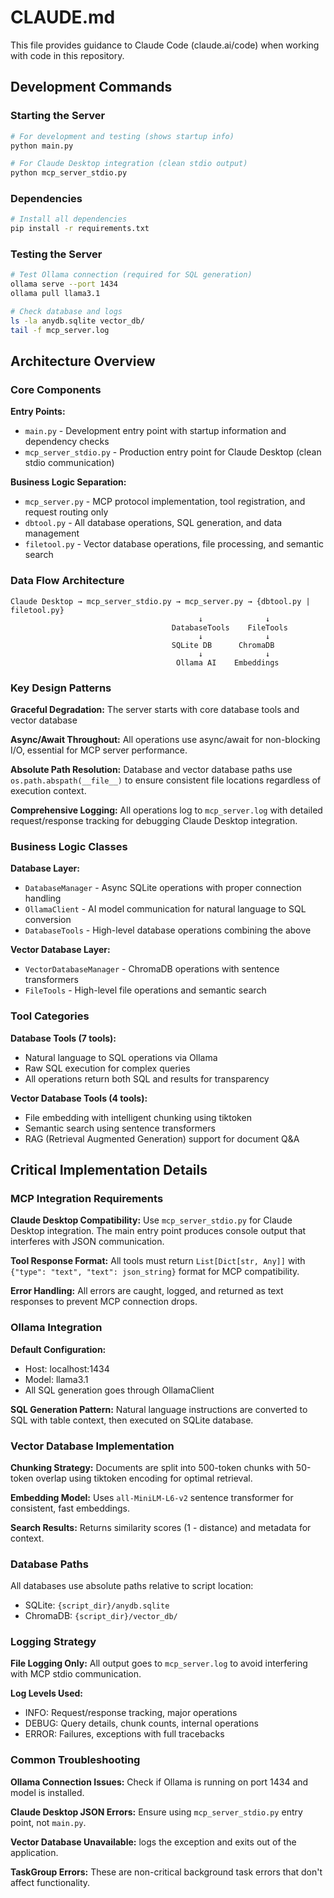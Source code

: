 # CLAUDE.md

This file provides guidance to Claude Code (claude.ai/code) when working with code in this repository.

## Development Commands

### Starting the Server
```bash
# For development and testing (shows startup info)
python main.py

# For Claude Desktop integration (clean stdio output)
python mcp_server_stdio.py
```

### Dependencies
```bash
# Install all dependencies
pip install -r requirements.txt
```

### Testing the Server
```bash
# Test Ollama connection (required for SQL generation)
ollama serve --port 1434
ollama pull llama3.1

# Check database and logs
ls -la anydb.sqlite vector_db/
tail -f mcp_server.log
```

## Architecture Overview

### Core Components

**Entry Points:**
- `main.py` - Development entry point with startup information and dependency checks
- `mcp_server_stdio.py` - Production entry point for Claude Desktop (clean stdio communication)

**Business Logic Separation:**
- `mcp_server.py` - MCP protocol implementation, tool registration, and request routing only
- `dbtool.py` - All database operations, SQL generation, and data management
- `filetool.py` - Vector database operations, file processing, and semantic search

### Data Flow Architecture

```
Claude Desktop → mcp_server_stdio.py → mcp_server.py → {dbtool.py | filetool.py}
                                          ↓              ↓
                                    DatabaseTools    FileTools
                                          ↓              ↓
                                    SQLite DB      ChromaDB
                                          ↓              ↓
                                     Ollama AI    Embeddings
```

### Key Design Patterns

**Graceful Degradation:** The server starts with core database tools and vector database

**Async/Await Throughout:** All operations use async/await for non-blocking I/O, essential for MCP server performance.

**Absolute Path Resolution:** Database and vector database paths use `os.path.abspath(__file__)` to ensure consistent file locations regardless of execution context.

**Comprehensive Logging:** All operations log to `mcp_server.log` with detailed request/response tracking for debugging Claude Desktop integration.

### Business Logic Classes

**Database Layer:**
- `DatabaseManager` - Async SQLite operations with proper connection handling
- `OllamaClient` - AI model communication for natural language to SQL conversion
- `DatabaseTools` - High-level database operations combining the above

**Vector Database Layer:**
- `VectorDatabaseManager` - ChromaDB operations with sentence transformers
- `FileTools` - High-level file operations and semantic search

### Tool Categories

**Database Tools (7 tools):**
- Natural language to SQL operations via Ollama
- Raw SQL execution for complex queries
- All operations return both SQL and results for transparency

**Vector Database Tools (4 tools):**
- File embedding with intelligent chunking using tiktoken
- Semantic search using sentence transformers
- RAG (Retrieval Augmented Generation) support for document Q&A

## Critical Implementation Details

### MCP Integration Requirements

**Claude Desktop Compatibility:** Use `mcp_server_stdio.py` for Claude Desktop integration. The main entry point produces console output that interferes with JSON communication.

**Tool Response Format:** All tools must return `List[Dict[str, Any]]` with `{"type": "text", "text": json_string}` format for MCP compatibility.

**Error Handling:** All errors are caught, logged, and returned as text responses to prevent MCP connection drops.

### Ollama Integration

**Default Configuration:**
- Host: localhost:1434
- Model: llama3.1
- All SQL generation goes through OllamaClient

**SQL Generation Pattern:** Natural language instructions are converted to SQL with table context, then executed on SQLite database.

### Vector Database Implementation

**Chunking Strategy:** Documents are split into 500-token chunks with 50-token overlap using tiktoken encoding for optimal retrieval.

**Embedding Model:** Uses `all-MiniLM-L6-v2` sentence transformer for consistent, fast embeddings.

**Search Results:** Returns similarity scores (1 - distance) and metadata for context.

### Database Paths

All databases use absolute paths relative to script location:
- SQLite: `{script_dir}/anydb.sqlite`
- ChromaDB: `{script_dir}/vector_db/`

### Logging Strategy

**File Logging Only:** All output goes to `mcp_server.log` to avoid interfering with MCP stdio communication.

**Log Levels Used:**
- INFO: Request/response tracking, major operations
- DEBUG: Query details, chunk counts, internal operations  
- ERROR: Failures, exceptions with full tracebacks

### Common Troubleshooting

**Ollama Connection Issues:** Check if Ollama is running on port 1434 and model is installed.

**Claude Desktop JSON Errors:** Ensure using `mcp_server_stdio.py` entry point, not `main.py`.

**Vector Database Unavailable:** logs the exception and exits out of the application.

**TaskGroup Errors:** These are non-critical background task errors that don't affect functionality.
